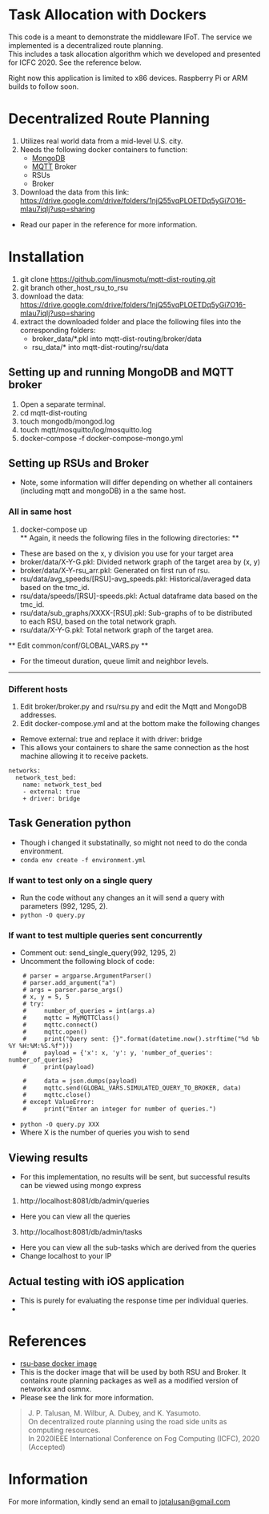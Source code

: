# Task Allocation with Dockers
This code is a meant to demonstrate the middleware IFoT. The service we implemented is a decentralized route planning.  
This includes a task allocation algorithm which we developed and presented for ICFC 2020.  See the reference below.  
  
Right now this application is limited to x86 devices. Raspberry Pi or ARM builds to follow soon.  

# Decentralized Route Planning  
1. Utilizes real world data from a mid-level U.S. city.
2. Needs the following docker containers to function:  
    * [MongoDB](https://hub.docker.com/_/mongo)  
    * [MQTT](https://hub.docker.com/_/eclipse-mosquitto) Broker  
    * RSUs  
    * Broker  
3. Download the data from this link: https://drive.google.com/drive/folders/1njQ55vqPLOETDq5yGi7O16-mIau7iqIj?usp=sharing  
  
* Read our paper in the reference for more information.

# Installation  
1. git clone https://github.com/linusmotu/mqtt-dist-routing.git  
2. git branch other_host_rsu_to_rsu  
3. download the data: https://drive.google.com/drive/folders/1njQ55vqPLOETDq5yGi7O16-mIau7iqIj?usp=sharing  
4. extract the downloaded folder and place the following files into the corresponding folders:  
    * broker_data/*.pkl into mqtt-dist-routing/broker/data  
    * rsu_data/* into mqtt-dist-routing/rsu/data  

## Setting up and running MongoDB and MQTT broker  
1. Open a separate terminal.  
2. cd mqtt-dist-routing  
3. touch mongodb/mongod.log  
4. touch mqtt/mosquitto/log/mosquitto.log  
5. docker-compose -f docker-compose-mongo.yml  
  
## Setting up RSUs and Broker  
* Note, some information will differ depending on whether all containers (including mqtt and mongoDB) in a the same host.

### All in same host
1. docker-compose up  
** Again, it needs the following files in the following directories: **  
* These are based on the x, y division you use for your target area
* broker/data/X-Y-G.pkl:  Divided network graph of the target area by (x, y)
* broker/data/X-Y-rsu_arr.pkl: Generated on first run of rsu.  
* rsu/data/avg_speeds/[RSU]-avg_speeds.pkl: Historical/averaged data based on the tmc_id.  
* rsu/data/speeds/[RSU]-speeds.pkl: Actual dataframe data based on the tmc_id.  
* rsu/data/sub_graphs/XXXX-[RSU].pkl: Sub-graphs of to be distributed to each RSU, based on the total network graph.  
* rsu/data/X-Y-G.pkl: Total network graph of the target area.  
  
** Edit common/conf/GLOBAL_VARS.py **
* For the timeout duration, queue limit and neighbor levels.  

***

### Different hosts  
1. Edit broker/broker.py and rsu/rsu.py and edit the Mqtt and MongoDB addresses.  
2. Edit docker-compose.yml and at the bottom make the following changes  
* Remove external: true and replace it with driver: bridge  
* This allows your containers to share the same connection as the host machine allowing it to receive packets.  
```
networks: 
  network_test_bed:
    name: network_test_bed
    - external: true 
    + driver: bridge 
```

## Task Generation python  
* Though i changed it substatinally, so might not need to do the conda environment.  
* `conda env create -f environment.yml`  

### If want to test only on a single query  
* Run the code without any changes an it will send a query with parameters (992, 1295, 2).  
* `python -O query.py`  

### If want to test multiple queries sent concurrently  
* Comment out: send_single_query(992, 1295, 2)  
* Uncomment the following block of code:  

```
    # parser = argparse.ArgumentParser()
    # parser.add_argument("a")
    # args = parser.parse_args()
    # x, y = 5, 5
    # try:
    #     number_of_queries = int(args.a)
    #     mqttc = MyMQTTClass()
    #     mqttc.connect()
    #     mqttc.open()
    #     print("Query sent: {}".format(datetime.now().strftime("%d %b %Y %H:%M:%S.%f")))
    #     payload = {'x': x, 'y': y, 'number_of_queries': number_of_queries}
    #     print(payload)
        
    #     data = json.dumps(payload)
    #     mqttc.send(GLOBAL_VARS.SIMULATED_QUERY_TO_BROKER, data)
    #     mqttc.close()
    # except ValueError:
    #     print("Enter an integer for number of queries.")
```
* `python -O query.py XXX`  
* Where X is the number of queries you wish to send  

## Viewing results  
* For this implementation, no results will be sent, but successful results can be viewed using mongo express  
1. http://localhost:8081/db/admin/queries  
* Here you can view all the queries  
3. http://localhost:8081/db/admin/tasks  
* Here you can view all the sub-tasks which are derived from the queries  
* Change localhost to your IP

## Actual testing with iOS application  
* This is purely for evaluating the response time per individual queries.  
* <ENTER app github here>

# References  
* [rsu-base docker image](https://hub.docker.com/repository/docker/linusmotu/rsu-base)  
* This is the docker image that will be used by both RSU and Broker. It contains route planning packages as well as a modified version of networkx and osmnx.  
* Please see the link for more information.  

> J. P. Talusan, M. Wilbur, A. Dubey, and K. Yasumoto.  
> On decentralized route planning using the road side units as computing resources.  
> In 2020IEEE International Conference on Fog Computing (ICFC), 2020 (Accepted)  

# Information  
For more information, kindly send an email to <jptalusan@gmail.com>